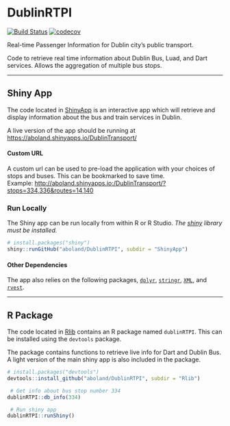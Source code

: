 DublinRTPI
================

<!-- This is created using README.Rmd, edit that file -->

[![Build
Status](https://travis-ci.org/aboland/DublinRTPI.svg?branch=master)](https://travis-ci.org/aboland/DublinRTPI)
[![codecov](https://codecov.io/gh/aboland/DublinRTPI/branch/master/graph/badge.svg)](https://codecov.io/gh/aboland/DublinRTPI)

Real-time Passenger Information for Dublin city’s public transport.

Code to retrieve real time information about Dublin Bus, Luad, and Dart
services. Allows the aggregation of multiple bus stops.

-----

## Shiny App

The code located in [ShinyApp](/ShinyApp) is an interactive app which
will retrieve and display information about the bus and train services
in Dublin.

A live version of the app should be running at
<https://aboland.shinyapps.io/DublinTransport/>

#### Custom URL

A custom url can be used to pre-load the application with your choices
of stops and buses. This can be bookmarked to save time.  
Example:
<http://aboland.shinyapps.io:/DublinTransport/?stops=334,336&routes=14,140>

### Run Locally

The Shiny app can be run locally from within R or R Studio. *The
[shiny](https://shiny.rstudio.com/) library must be installed.*

``` r
# install.packages("shiny")
shiny::runGitHub("aboland/DublinRTPI", subdir = "ShinyApp")
```

#### Other Dependencies

The app also relies on the following packages,
[`dplyr`](https://dplyr.tidyverse.org/),
[`stringr`](https://cran.r-project.org/web/packages/stringr/vignettes/stringr.html),
[`XML`](https://cran.r-project.org/web/packages/XML/index.html), and
[`rvest`](https://cran.r-project.org/web/packages/rvest/).

-----

## R Package

The code located in [Rlib](/Rlib) contains an R package named
`dublinRTPI`. This can be installed using the `devtools` package.

The package contains functions to retrieve live info for Dart and Dublin
Bus. A light version of the main shiny app is also included in the
package.

``` r
# install.packages("devtools")
devtools::install_github("aboland/DublinRTPI", subdir = "Rlib")

 # Get info about bus stop number 334
dublinRTPI::db_info(334)

 # Run shiny app
dublinRTPI::runShiny()
```
